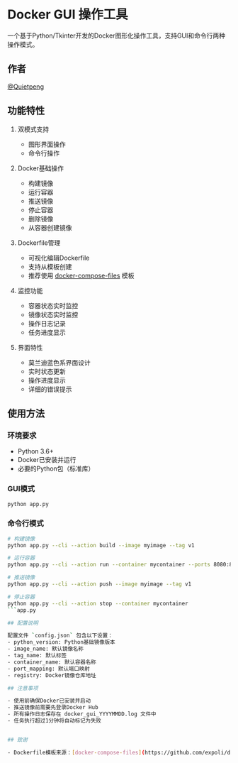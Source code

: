 # Docker GUI 操作工具

一个基于Python/Tkinter开发的Docker图形化操作工具，支持GUI和命令行两种操作模式。

## 作者
[@Quietpeng](https://github.com/Quietpeng)

## 功能特性

1. 双模式支持
   - 图形界面操作
   - 命令行操作

2. Docker基础操作
   - 构建镜像
   - 运行容器
   - 推送镜像
   - 停止容器
   - 删除镜像
   - 从容器创建镜像

3. Dockerfile管理
   - 可视化编辑Dockerfile
   - 支持从模板创建
   - 推荐使用 [docker-compose-files](https://github.com/expoli/docker-compose-files) 模板

4. 监控功能
   - 容器状态实时监控
   - 镜像状态实时监控
   - 操作日志记录
   - 任务进度显示

5. 界面特性
   - 莫兰迪蓝色系界面设计
   - 实时状态更新
   - 操作进度显示
   - 详细的错误提示

## 使用方法

### 环境要求
- Python 3.6+
- Docker已安装并运行
- 必要的Python包（标准库）

### GUI模式
```bash
python app.py
```

### 命令行模式
```bash
# 构建镜像
python app.py --cli --action build --image myimage --tag v1

# 运行容器
python app.py --cli --action run --container mycontainer --ports 8080:80

# 推送镜像
python app.py --cli --action push --image myimage --tag v1

# 停止容器
python app.py --cli --action stop --container mycontainer
```app.py

## 配置说明

配置文件 `config.json` 包含以下设置：
- python_version: Python基础镜像版本
- image_name: 默认镜像名称
- tag_name: 默认标签
- container_name: 默认容器名称
- port_mapping: 默认端口映射
- registry: Docker镜像仓库地址

## 注意事项

- 使用前确保Docker已安装并启动
- 推送镜像前需要先登录Docker Hub
- 所有操作日志保存在 docker_gui_YYYYMMDD.log 文件中
- 任务执行超过1分钟将自动标记为失败


## 致谢

- Dockerfile模板来源：[docker-compose-files](https://github.com/expoli/docker-compose-files)


